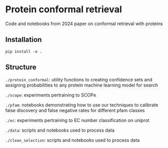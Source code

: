# Protein conformal retrieval

Code and notebooks from 2024 paper on conformal retrieval with proteins

## Installation

`pip install -e .`

## Structure

`./protein_conformal`: utility functions to creating confidence sets and assigning probabilities to any protein machine learning model for search

`./scope`: experiments pertraining to SCOPe

`./pfam`: notebooks demonstrating how to use our techniques to calibrate false discovery and false negative rates for different pfam classes

`./ec`: experiments pertraining to EC number classification on uniprot

`./data`: scripts and notebooks used to process data

`./clean_selection`: scripts and notebooks used to process data

